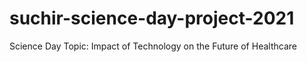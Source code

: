 # suchir-science-day-project-2021
Science Day Topic: Impact of Technology on the Future of Healthcare 
